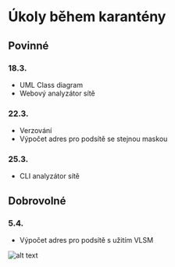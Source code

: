 # Úkoly během karantény
## Povinné
### 18.3.
* UML Class diagram
* Webový analyzátor sítě
### 22.3.
* Verzování
* Výpočet adres pro podsítě se stejnou maskou
### 25.3.
* CLI analyzátor sítě
## Dobrovolné
### 5.4.
* Výpočet adres pro podsítě s užitím VLSM

![alt text](https://media.giphy.com/media/lq9qjZPENdfL5WVNq6/giphy.gif)
